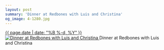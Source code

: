 ```yaml
---
layout: post
summary: 'Dinner at Redbones with Luis and Christina'
og_image: 4-1280.jpg
---
```


<p>
 <time>
  <a href="/4">
   {{ page.date | date: "%B %-d, %Y" }}
  </a>
 </time>
 <a href="/4">
  <img alt="Dinner at Redbones with Luis and Christina" sizes="(min-width: 700px) 50vw, calc(100vw - 2rem)" src="{{ site.assets_url }}/4-640.jpg" srcset="{{ site.assets_url }}/4-1280.jpg 1280w, {{ site.assets_url }}/4-960.jpg 960w, {{ site.assets_url }}/4-640.jpg 640w, {{ site.assets_url }}/4-320.jpg 320w"/>
 </a>
 <span>
  Dinner at Redbones with Luis and Christina
 </span>
</p>
